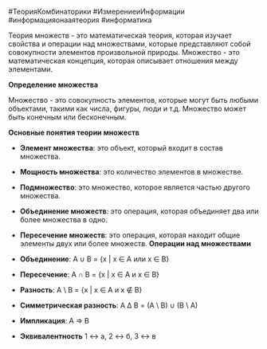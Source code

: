 #ТеорияКомбинаторики #ИзмерениеиИнформации #информацияонааятеория #информатика 

Теория множеств - это математическая теория, которая изучает свойства и операции над множествами, которые представляют собой совокупности элементов произвольной природы. Множество - это математическая концепция, которая описывает отношения между элементами.

**Определение множества**

Множество - это совокупность элементов, которые могут быть любыми объектами, такими как числа, фигуры, люди и т.д. Множество может быть конечным или бесконечным.

**Основные понятия теории множеств**

- **Элемент множества**: это объект, который входит в состав множества.
- **Мощность множества**: это количество элементов в множестве.
- **Подмножество**: это множество, которое является частью другого множества.
- **Объединение множеств**: это операция, которая объединяет два или более множества в одно.
- **Пересечение множеств**: это операция, которая находит общие элементы двух или более множеств.
**Операции над множествами**

- **Объединение**: A ∪ B = {x | x ∈ A или x ∈ B}
- **Пересечение**: A ∩ B = {x | x ∈ A и x ∈ B}
- **Разность**: A \ B = {x | x ∈ A и x ∉ B}
- **Симметрическая разность**: A Δ B = (A \ B) ∪ (B \ A)
- **Импликация**: A ⇒ B
- **Эквивалентность** 1 <-> а, 2 <-> б, 3 <-> в

